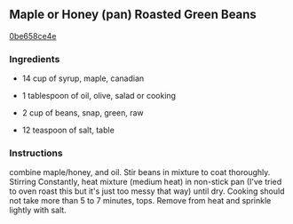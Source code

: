 ## Maple or Honey (pan) Roasted Green Beans

[0be658ce4e](http://www.food.com/recipe/maple-or-honey-pan-roasted-green-beans-91568)

### Ingredients

 - 14 cup of syrup, maple, canadian

 - 1 tablespoon of oil, olive, salad or cooking

 - 2 cup of beans, snap, green, raw

 - 12 teaspoon of salt, table

### Instructions

combine maple/honey, and oil. Stir beans in mixture to coat thoroughly. Stirring Constantly, heat mixture (medium heat) in non-stick pan (I've tried to oven roast this but it's just too messy that way) until dry. Cooking should not take more than 5 to 7 minutes, tops. Remove from heat and sprinkle lightly with salt.